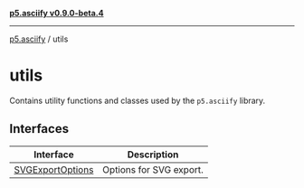 [**p5.asciify v0.9.0-beta.4**](../../../README.md)

***

[p5.asciify](../../../README.md) / utils

# utils

Contains utility functions and classes used by the `p5.asciify` library.

## Interfaces

| Interface | Description |
| ------ | ------ |
| [SVGExportOptions](interfaces/SVGExportOptions.md) | Options for SVG export. |
